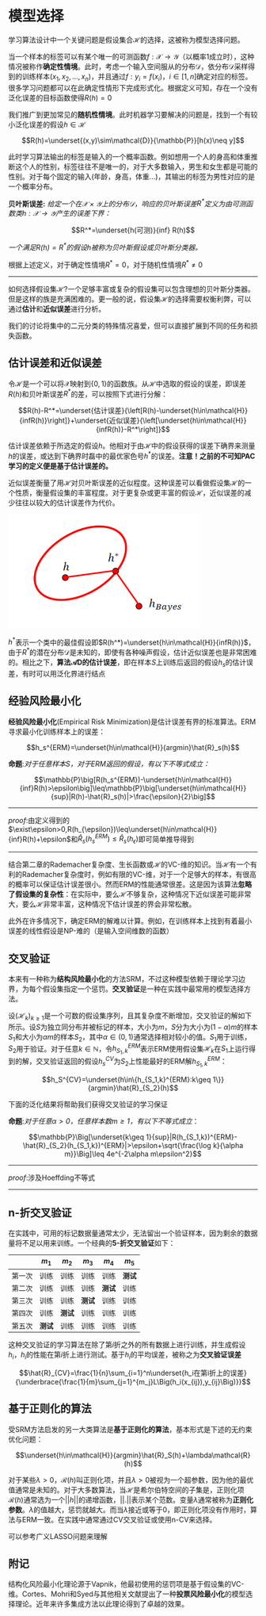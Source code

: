 模型选择
===================================
学习算法设计中一个关键问题是假设集合$\mathcal{H}$的选择，这被称为模型选择问题。

当一个样本的标签可以有某个唯一的可测函数$f:\mathcal{X}\rightarrow\mathcal{Y}$（以概率1成立时），这种情况被称作**确定性情境**。此时，考虑一个输入空间服从的分布$\mathcal{D}$，依分布$\mathcal{D}$采样得到的训练样本$(x_1,x_2,...,x_n)$，并且通过$f:y_i=f(x_i)，i\in[1,n]$确定对应的标签。很多学习问题都可以在此确定性情形下完成形式化。根据定义可知，存在一个没有泛化误差的目标函数使得$R(h)=0$

我们推广到更加常见的**随机性情境**。此时机器学习要解决的问题是，找到一个有较小泛化误差的假设$h\in\mathcal{H}$

$$R(h)=\underset{(x,y)\sim\mathcal{D}}{\mathbb{P}}[h(x)\neq y]$$

此时学习算法输出的标签是输入的一个概率函数。例如想用一个人的身高和体重推断这个人的性别，标签往往不是唯一的，对于大多数输入，男生和女生都是可能的性别。对于每个固定的输入(年龄，身高，体重...)，其输出的标签为男性对应的是一个概率分布。

**贝叶斯误差:** *给定一个在$\mathcal{X\times Y}$上的分布$\mathcal{D}$，响应的贝叶斯误差$R^*$定义为由可测函数类$h:\mathcal{X\rightarrow Y}$产生的误差下界：*

$$R^*=\underset{h(可测)}{inf} R(h)$$

*一个满足$R(h)=R^*$的假设$h$被称为贝叶斯假设或贝叶斯分类器。*

根据上述定义，对于确定性情境$R^*=0$，对于随机性情境$R^*\neq 0$

------------------------------------
如何选择假设集$\mathcal{H}$?一个足够丰富或复杂的假设集可以包含理想的贝叶斯分类器。但是这样的族是充满困难的。更一般的说，假设集$\mathcal{H}$的选择需要权衡利弊，可以通过**估计**和**近似误差**进行分析。

我们的讨论将集中的二元分类的特殊情况喜爱，但可以直接扩展到不同的任务和损失函数。

估计误差和近似误差
-------------------------------
令$\mathcal{H}$是一个可以将$\mathcal{X}$映射到$\{0,1\}$的函数族。从$\mathcal{H}$中选取的假设的误差，即误差$R(h)$和贝叶斯误差$R^*$的差，可以按照下式进行分解：

$$R(h)-R^*=\underset{估计误差}{\left[R(h)-\underset{h\in\mathcal{H}}{infR(h)}\right]}+\underset{近似误差}{\left[\underset{h\in\mathcal{H}}{infR(h)}-R^*\right]}$$

估计误差依赖于所选定的假设$h$。他相对于由$\mathcal{H}$中的假设获得的误差下确界来测量$h$的误差，或达到下确界时磊中的最优家色号$h^*$的误差。**注意！之前的不可知PAC学习的定义便是基于估计误差的。**

近似误差衡量了用$\mathcal{H}$对贝叶斯误差的近似程度。这种误差可以看做假设集$\mathcal{H}$的一个性质，衡量假设集的丰富程度。对于更复杂或更丰富的假设$\mathcal{H}$，近似误差的减少往往以较大的估计误差作为代价。

![模型选择](image/估计误差与近似误差.png "图片title")

$h^*$表示一个类中的最佳假设即$R(h^*)=\underset{h\in\mathcal{H}}{infR(h)}$，由于$R^*$的潜在分布$\mathcal{D}$是未知的，即使有各种噪声假设，估计近似误差也是非常困难的。相比之下，**算法$\mathcal{A}$D的估计误差**，即在样本$S$上训练后返回的假设$h_s$的估计误差，有时可以用泛化界进行结点

经验风险最小化
-------------------------------
**经验风险最小化**(Empirical Risk Minimization)是估计误差有界的标准算法。ERM寻求最小化训练样本上的误差：

$$h_s^{ERM}=\underset{h\in\mathcal{H}}{argmin}\hat{R}_s(h)$$

**命题**:*对于任意样本$S$，对于ERM返回的假设，有以下不等式成立：*

$$\mathbb{P}\big[R(h_s^{ERM})-\underset{h\in\mathcal{H}}{inf}R(h)>\epsilon\big]\leq\mathbb{P}\big[\underset{h\in\mathcal{H}}{sup}|R(h)-\hat{R}_s(h)|>\frac{\epsilon}{2}\big]$$

*******************************
$proof:$由定义得到的$\exist\epsilon>0,R(h_{\epsilon})\leq\underset{h\in\mathcal{H}}{inf}R(h)+\epsilon$和$\hat{R}_s(h_s^{ERM})\leq\hat{R}_s(h_{\epsilon})$即可简单推导得到

*******************************

结合第二章的Rademacher复杂度、生长函数或$\mathcal{H}$的VC-维的知识。当$\mathcal{H}$有一个有利的Rademacher复杂度时，例如有限的VC-维，对于一个足够大的样本，有很高的概率可以保证估计误差很小。然而ERM的性能通常很差。这是因为该算法**忽略了假设集的复杂性**：在实际中，要么$\mathcal{H}$不够复杂，这种情况下近似误差可能非常大，要么$\mathcal{H}$非常丰富，这种情况下估计误差的界会非常松散。

此外在许多情况下，确定ERM的解难以计算。例如，在训练样本上找到有着最小误差的线性假设是NP-难的（是输入空间维数的函数）

交叉验证
----------------------------------------------
本来有一种称为**结构风险最小化**的方法SRM，不过这种模型依赖于理论学习边界，为每个假设集指定一个惩罚。**交叉验证**是一种在实践中最常用的模型选择方法。

设$(\mathcal{H}_k)_{k\geq 1}$是一个可数的假设集序列，且其复杂度不断增加，交叉验证的解如下所示。设$S$为独立同分布并被标记的样本，大小为$m$，$S$分为大小为$(1-\alpha)m$的样本$S_1$和大小为$\alpha m$的样本$S_2$，其中$\alpha\in(0,1)$通常选择相对较小的值。$S_1$用于训练，$S_2$用于验证。对于任意$k\in\mathbb{N}$，令$h_{S_1,k}^{ERM}$表示ERM使用假设集$\mathcal{H}_k$在$S_1$上运行得到的解，交叉验证返回的假设$h_s^{CV}$为$S_2$上性能最好的ERM解$h_{S_1,k}^{ERM}$：

$$h_S^{CV}=\underset{h\in\{h_{S_1,k}^{ERM}:k\geq 1\}}{argmin}\hat{R}_{S_2}(h)$$

下面的泛化结果将帮助我们获得交叉验证的学习保证

**命题**:*对于任意$\alpha>0$，任意样本数$m\geq 1$，有以下不等式成立*：

$$\mathbb{P}\Big[\underset{k\geq 1}{sup}|R(h_{S_1,k})^{ERM}-\hat{R}_{S_2}(h_{S_1,k})^{ERM}|>\epsilon+\sqrt{\frac{\log k}{\alpha m}}\Big]\leq 4e^{-2\alpha m\epsilon^2}$$

******************************
$proof:$涉及Hoeffding不等式
******************************

n-折交叉验证
------------------------------------
在实践中，可用的标记数据量通常太少，无法留出一个验证样本，因为剩余的数据量将不足以用来训练。一个经典的**5-折交叉验证**如下：

| | $m_1$ | $m_2$ | $m_3$ | $m_4$ | $m_5$ |
| - | - | - | - | - | - |
| 第一次| 训练 | 训练 | 训练 | 训练 | **测试**|
| 第二次| 训练 | 训练 | 训练 | **测试** | 训练|
| 第三次| 训练 | 训练 | **测试** | 训练 | 训练|
| 第四次| 训练 | **测试** | 训练 | 训练 | 训练|
| 第五次| **测试** | 训练 | 训练 | 训练 | 训练|

这种交叉验证的学习算法在除了第$i$折之外的所有数据上进行训练，并生成假设$h_i$，$h_i$的性能在第$i$折上进行测试。基于$h_i$的平均误差，被称之为**交叉验证误差**

$$\hat{R}_{CV}=\frac{1}{n}\sum_{i=1}^n\underset{h_i在第i折上的误差}{\underbrace{\frac{1}{m}\sum_{j=1}^{m_j}L\Big(h_i(x_{ij}),y_{ij}\Big)}}$$

基于正则化的算法
-----------------------
受SRM方法启发的另一大类算法是**基于正则化的算法**，基本形式是下述的无约束优化问题：

$$\underset{h\in\mathcal{H}}{argmin}\hat{R}_S(h)+\lambda\mathcal{R}(h)$$

对于某些$\lambda>0$，$\mathcal{R}(h)$叫正则化项，并且$\lambda>0$被视为一个超参数，因为他的最优值通常是未知的。对于大多数算法，当$\mathcal{H}$是希尔伯特空间的子集是，正则化项$\mathcal{R}(h)$通常选为一个$||h||$的递增函数，$||.||$表示某个范数。变量$\lambda$通常被称为**正则化参数**。$\lambda$的值越大，惩罚就越大。而当$\lambda$接近或等于0，即正则化项没有作用时，算法与ERM一致。在实践中通常通过CV交叉验证或使用n-CV来选择。

可以参考广义LASSO问题来理解


附记
-------------------------------
结构化风险最小化理论源于Vapnik，他最初使用的惩罚项是基于假设集的VC-维。Cortes、Mohri和Syed与其他相关文献提出了一种**投票风险最小化**的模型选择理论。近年来许多集成方法以此理论得到了卓越的效果。